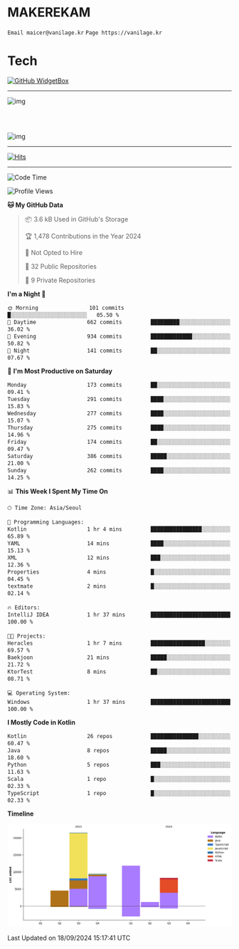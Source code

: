 # MAKEREKAM

`Email maicer@vanilage.kr`
`Page https://vanilage.kr`

# Tech

[![GitHub WidgetBox](https://github-widgetbox.vercel.app/api/skills?languages=python,js,ts,c,cpp,cs,java,kotlin,bash,md,html,css,xml,yaml,swift,powershell,json,R,SQL,php&tools=git,npm,gradle,nodejs,vercel,nginx&includeNames=true&theme=darkmode)](https://github.com/Jurredr/github-widgetbox)

---

![img](https://github-readme-stats.vercel.app/api/top-langs/?username=MAKEREKAM&layout=compact&theme=gruvbox)

<br>
<br>

![img](https://github-readme-stats.vercel.app/api/?username=MAKEREKAM&layout=compact&theme=gruvbox)

---

[![Hits](https://hits.seeyoufarm.com/api/count/incr/badge.svg?url=https%3A%2F%2Fgithub.com%2FMAKEREKAM&count_bg=%234A49D1&title_bg=%23555555&icon=&icon_color=%23E7E7E7&title=방문&edge_flat=false)](https://hits.seeyoufarm.com)

---

<!--START_SECTION:waka-->
![Code Time](http://img.shields.io/badge/Code%20Time-276%20hrs%2024%20mins-blue)

![Profile Views](http://img.shields.io/badge/Profile%20Views-0-blue)

**🐱 My GitHub Data** 

> 📦 3.6 kB Used in GitHub's Storage 
 > 
> 🏆 1,478 Contributions in the Year 2024
 > 
> 🚫 Not Opted to Hire
 > 
> 📜 32 Public Repositories 
 > 
> 🔑 9 Private Repositories 
 > 
**I'm a Night 🦉** 

```text
🌞 Morning                101 commits         █░░░░░░░░░░░░░░░░░░░░░░░░   05.50 % 
🌆 Daytime                662 commits         █████████░░░░░░░░░░░░░░░░   36.02 % 
🌃 Evening                934 commits         █████████████░░░░░░░░░░░░   50.82 % 
🌙 Night                  141 commits         ██░░░░░░░░░░░░░░░░░░░░░░░   07.67 % 
```
📅 **I'm Most Productive on Saturday** 

```text
Monday                   173 commits         ██░░░░░░░░░░░░░░░░░░░░░░░   09.41 % 
Tuesday                  291 commits         ████░░░░░░░░░░░░░░░░░░░░░   15.83 % 
Wednesday                277 commits         ████░░░░░░░░░░░░░░░░░░░░░   15.07 % 
Thursday                 275 commits         ████░░░░░░░░░░░░░░░░░░░░░   14.96 % 
Friday                   174 commits         ██░░░░░░░░░░░░░░░░░░░░░░░   09.47 % 
Saturday                 386 commits         █████░░░░░░░░░░░░░░░░░░░░   21.00 % 
Sunday                   262 commits         ████░░░░░░░░░░░░░░░░░░░░░   14.25 % 
```


📊 **This Week I Spent My Time On** 

```text
🕑︎ Time Zone: Asia/Seoul

💬 Programming Languages: 
Kotlin                   1 hr 4 mins         ████████████████░░░░░░░░░   65.89 % 
YAML                     14 mins             ████░░░░░░░░░░░░░░░░░░░░░   15.13 % 
XML                      12 mins             ███░░░░░░░░░░░░░░░░░░░░░░   12.36 % 
Properties               4 mins              █░░░░░░░░░░░░░░░░░░░░░░░░   04.45 % 
textmate                 2 mins              █░░░░░░░░░░░░░░░░░░░░░░░░   02.14 % 

🔥 Editors: 
IntelliJ IDEA            1 hr 37 mins        █████████████████████████   100.00 % 

🐱‍💻 Projects: 
Heracles                 1 hr 7 mins         █████████████████░░░░░░░░   69.57 % 
Baekjoon                 21 mins             █████░░░░░░░░░░░░░░░░░░░░   21.72 % 
KtorTest                 8 mins              ██░░░░░░░░░░░░░░░░░░░░░░░   08.71 % 

💻 Operating System: 
Windows                  1 hr 37 mins        █████████████████████████   100.00 % 
```

**I Mostly Code in Kotlin** 

```text
Kotlin                   26 repos            ███████████████░░░░░░░░░░   60.47 % 
Java                     8 repos             █████░░░░░░░░░░░░░░░░░░░░   18.60 % 
Python                   5 repos             ███░░░░░░░░░░░░░░░░░░░░░░   11.63 % 
Scala                    1 repo              █░░░░░░░░░░░░░░░░░░░░░░░░   02.33 % 
TypeScript               1 repo              █░░░░░░░░░░░░░░░░░░░░░░░░   02.33 % 
```



**Timeline**

![Lines of Code chart](https://raw.githubusercontent.com/MAKEREKAM/MAKEREKAM/main/assets/bar_graph.png)


 Last Updated on 18/09/2024 15:17:41 UTC
<!--END_SECTION:waka-->
